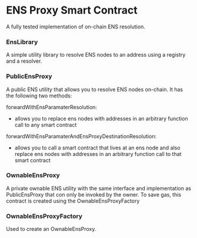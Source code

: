# ENS Proxy Smart Contract

A fully tested implementation of on-chain ENS resolution.

### EnsLibrary

A simple utility library to resolve ENS nodes to an address using a
registry and a resolver.

### PublicEnsProxy

A public ENS utility that allows you to resolve ENS nodes on-chain.
It has the following two methods:

forwardWithEnsParamaterResolution:

- allows you to replace ens nodes with addresses in an arbitrary function call to
  any smart contract

forwardWithEnsParamaterAndEnsProxyDestinationResolution:

- allows you to call a smart contract that lives at an ens node and also replace
  ens nodes with addresses in an arbitrary function call to that smart contract

### OwnableEnsProxy

A private ownable ENS utility with the same interface and implementation as
PublicEnsProxy that con only be invoked by the owner. To save gas, this contract
is created using the OwnableEnsProxyFactory

### OwnableEnsProxyFactory

Used to create an OwnableEnsProxy.
